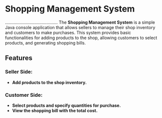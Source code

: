 # Shopping Management System
...........................................
The **Shopping Management System** is a simple Java console application that allows sellers to manage their shop inventory and customers to make purchases. This system provides basic functionalities for adding products to the shop, allowing customers to select products, and generating shopping bills.

## Features

### Seller Side:

- **Add products to the shop inventory.**

### Customer Side:

- **Select products and specify quantities for purchase.**
- **View the shopping bill with the total cost.**




